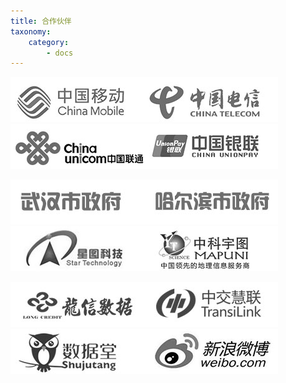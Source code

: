 ```yaml
---
title: 合作伙伴
taxonomy:
    category:
        - docs
---
```


![](partner_01.jpg)![](partner_02.jpg)![](partner_03.jpg)![](partner_04.jpg)

![](partner_05.jpg)![](partner_06.jpg)![](partner_07.jpg)![](partner_08.jpg)

![](partner_09.jpg)![](partner_10.jpg)![](partner_11.jpg)![](partner_12.jpg)